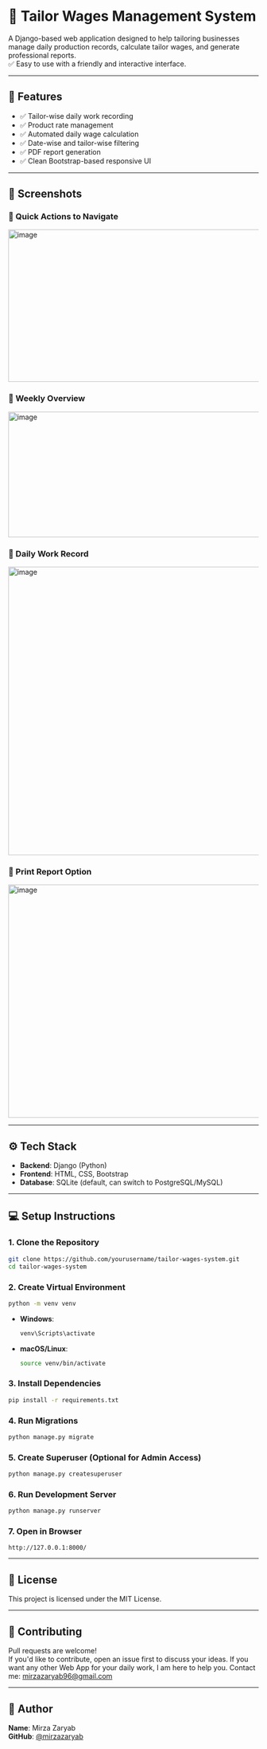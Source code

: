 # 🧵 Tailor Wages Management System

A Django-based web application designed to help tailoring businesses manage daily production records, calculate tailor wages, and generate professional reports.  
✅ Easy to use with a friendly and interactive interface.

---

## 🚀 Features

- ✅ Tailor-wise daily work recording  
- ✅ Product rate management  
- ✅ Automated daily wage calculation  
- ✅ Date-wise and tailor-wise filtering  
- ✅ PDF report generation  
- ✅ Clean Bootstrap-based responsive UI  

---

## 📸 Screenshots

### 🔹 Quick Actions to Navigate  
<img width="1116" height="306" alt="image" src="https://github.com/user-attachments/assets/d4ca6745-545b-4fd7-a3f5-70182d4ef8c3" />

### 🔹 Weekly Overview  
<img width="1131" height="252" alt="image" src="https://github.com/user-attachments/assets/dad01507-7d6e-455b-bc89-756aa19db1d2" />

### 🔹 Daily Work Record  
<img width="1115" height="579" alt="image" src="https://github.com/user-attachments/assets/f8f82f80-0ba6-44f1-a427-f83075563a9f" />

### 🔹 Print Report Option  
<img width="1144" height="468" alt="image" src="https://github.com/user-attachments/assets/2ba53b41-fe48-464e-b39e-cb7d2c30c3b8" />

---

## ⚙️ Tech Stack

- **Backend**: Django (Python)  
- **Frontend**: HTML, CSS, Bootstrap  
- **Database**: SQLite (default, can switch to PostgreSQL/MySQL)  

---

## 💻 Setup Instructions

### 1. Clone the Repository
```bash
git clone https://github.com/yourusername/tailor-wages-system.git
cd tailor-wages-system
```

### 2. Create Virtual Environment
```bash
python -m venv venv
```
- **Windows**:  
  ```bash
  venv\Scripts\activate
  ```
- **macOS/Linux**:  
  ```bash
  source venv/bin/activate
  ```

### 3. Install Dependencies
```bash
pip install -r requirements.txt
```

### 4. Run Migrations
```bash
python manage.py migrate
```

### 5. Create Superuser (Optional for Admin Access)
```bash
python manage.py createsuperuser
```

### 6. Run Development Server
```bash
python manage.py runserver
```

### 7. Open in Browser
```
http://127.0.0.1:8000/
```

---

## 📄 License

This project is licensed under the MIT License.

---

## 🙌 Contributing

Pull requests are welcome!  
If you'd like to contribute, open an issue first to discuss your ideas.
If you want any other Web App for your daily work, I am here to help you. Contact me: mirzazaryab96@gmail.com

---

## 👤 Author

**Name**: Mirza Zaryab  
**GitHub**: [@mirzazaryab](https://github.com/mirzazaryab)
